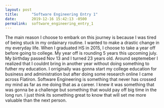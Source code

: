 ```yaml
---
layout: post
title:      "Software Engineering Entry 1"
date:       2019-12-16 15:42:13 -0500
permalink:  software_engineering_entry_1
---
```


The main reason I choose to embark on this journey is because I was tired of being stuck in my ordainary routine. I wanted to make a drastic change in my everyday life. When I graduated HS in 2015, I choose to take a year off before going to college. My year off is rounding 5 years this upcoming july. My birthday passed Nov 13 and I turned 23 years old. Around septemeber I realized that I couldnt bring in another year without doing something to futher my education. I orriginally was gonna start my college education for business and administration but after doing some research online I came across Flatiron. Software Engineering is something that never has crossed my mind as far as me doing that as a career. I knew it was something that was gonna be a challenge but something that would pay off big time in the long run. I just think its something great to know that will set me more valuable than the next person. 
